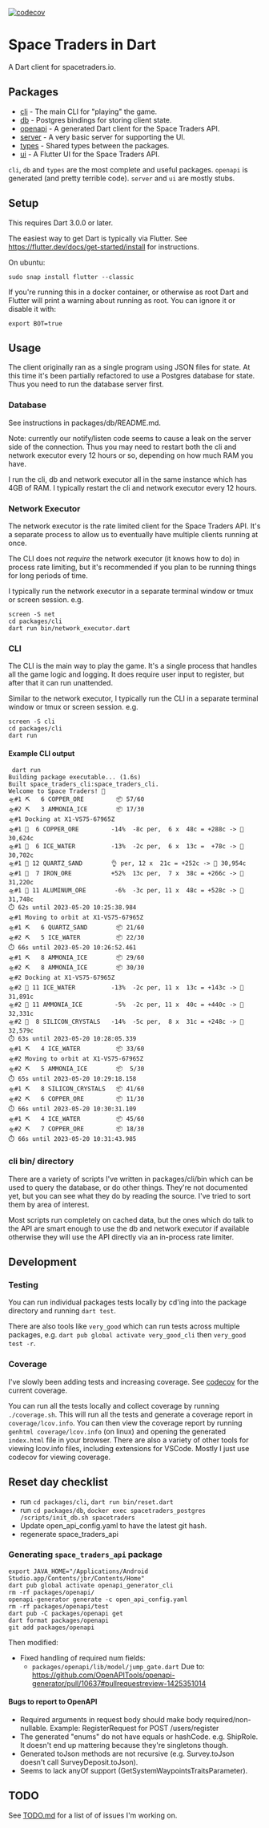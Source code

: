 [![codecov](https://codecov.io/gh/eseidel/space_traders/branch/main/graph/badge.svg?token=YU4WO0ULKW)](https://codecov.io/gh/eseidel/space_traders)

# Space Traders in Dart

A Dart client for spacetraders.io.

## Packages
* [cli](cli) - The main CLI for "playing" the game.
* [db](db) - Postgres bindings for storing client state.
* [openapi](openapi) - A generated Dart client for the Space Traders API.
* [server](server) - A very basic server for supporting the UI.
* [types](types) - Shared types between the packages.
* [ui](ui) - A Flutter UI for the Space Traders API.

`cli`, `db` and `types` are the most complete and useful packages.
`openapi` is generated (and pretty terrible code).
`server` and `ui` are mostly stubs.

## Setup

This requires Dart 3.0.0 or later.

The easiest way to get Dart is typically via Flutter.  See
https://flutter.dev/docs/get-started/install for instructions.

On ubuntu:
```
sudo snap install flutter --classic
```

If you're running this in a docker container, or otherwise as root Dart and
Flutter will print a warning about running as root.  You can ignore it or
disable it with:
```
export BOT=true
```

## Usage

The client originally ran as a single program using JSON files for state.
At this time it's been partially refactored to use a Postgres database for
state.  Thus you need to run the database server first.

### Database

See instructions in packages/db/README.md.

Note: currently our notify/listen code seems to cause a leak on the server
side of the connection.  Thus you may need to restart both the cli and
network executor every 12 hours or so, depending on how much RAM you have.

I run the cli, db and network executor all in the same instance which has
4GB of RAM.  I typically restart the cli and network executor every 12 hours.

### Network Executor

The network executor is the rate limited client for the Space Traders API.
It's a separate process to allow us to eventually have multiple clients
running at once.

The CLI does not *require* the network executor (it knows how to do)
in process rate limiting, but it's recommended if you plan to be running
things for long periods of time.

I typically run the network executor in a separate terminal window or tmux
or screen session.  e.g.

```
screen -S net
cd packages/cli
dart run bin/network_executor.dart
```

### CLI

The CLI is the main way to play the game.  It's a single process that
handles all the game logic and logging.  It does require user input
to register, but after that it can run unattended.

Similar to the network executor, I typically run the CLI in a separate
terminal window or tmux or screen session.  e.g.

```
screen -S cli
cd packages/cli
dart run
```

#### Example CLI output

```
 dart run
Building package executable... (1.6s)
Built space_traders_cli:space_traders_cli.
Welcome to Space Traders! 🚀
🛸#1 ⛏️   6 COPPER_ORE         📦 57/60
🛸#2 ⛏️   3 AMMONIA_ICE        📦 17/30
🛸#1 Docking at X1-VS75-67965Z
🛸#1 🤝  6 COPPER_ORE         -14%  -8c per,  6 x  48c = +288c -> 🏦 30,624c
🛸#1 🤝  6 ICE_WATER          -13%  -2c per,  6 x  13c =  +78c -> 🏦 30,702c
🛸#1 🤝 12 QUARTZ_SAND        👌 per, 12 x  21c = +252c -> 🏦 30,954c
🛸#1 🤝  7 IRON_ORE           +52%  13c per,  7 x  38c = +266c -> 🏦 31,220c
🛸#1 🤝 11 ALUMINUM_ORE        -6%  -3c per, 11 x  48c = +528c -> 🏦 31,748c
⏱️ 62s until 2023-05-20 10:25:38.984
🛸#1 Moving to orbit at X1-VS75-67965Z
🛸#1 ⛏️   6 QUARTZ_SAND        📦 21/60
🛸#2 ⛏️   5 ICE_WATER          📦 22/30
⏱️ 66s until 2023-05-20 10:26:52.461
🛸#1 ⛏️   8 AMMONIA_ICE        📦 29/60
🛸#2 ⛏️   8 AMMONIA_ICE        📦 30/30
🛸#2 Docking at X1-VS75-67965Z
🛸#2 🤝 11 ICE_WATER          -13%  -2c per, 11 x  13c = +143c -> 🏦 31,891c
🛸#2 🤝 11 AMMONIA_ICE         -5%  -2c per, 11 x  40c = +440c -> 🏦 32,331c
🛸#2 🤝  8 SILICON_CRYSTALS   -14%  -5c per,  8 x  31c = +248c -> 🏦 32,579c
⏱️ 63s until 2023-05-20 10:28:05.339
🛸#1 ⛏️   4 ICE_WATER          📦 33/60
🛸#2 Moving to orbit at X1-VS75-67965Z
🛸#2 ⛏️   5 AMMONIA_ICE        📦  5/30
⏱️ 65s until 2023-05-20 10:29:18.158
🛸#1 ⛏️   8 SILICON_CRYSTALS   📦 41/60
🛸#2 ⛏️   6 COPPER_ORE         📦 11/30
⏱️ 66s until 2023-05-20 10:30:31.109
🛸#1 ⛏️   4 ICE_WATER          📦 45/60
🛸#2 ⛏️   7 COPPER_ORE         📦 18/30
⏱️ 66s until 2023-05-20 10:31:43.985
```

### cli bin/ directory

There are a variety of scripts I've written in packages/cli/bin which can be
used to query the database, or do other things.  They're not documented
yet, but you can see what they do by reading the source.  I've tried to
sort them by area of interest.

Most scripts run completely on cached data, but the ones which do talk to
the API are smart enough to use the db and network executor if available
otherwise they will use the API directly via an in-process rate limiter.

## Development

### Testing

You can run individual packages tests locally by cd'ing into the package
directory and running `dart test`.

There are also tools like `very_good` which can run tests across multiple
packages, e.g. `dart pub global activate very_good_cli`
then `very_good test -r`.

### Coverage

I've slowly been adding tests and increasing coverage.  See
[codecov](https://codecov.io/gh/eseidel/space_traders) for the current
coverage.

You can run all the tests locally and collect coverage by running
`./coverage.sh`.  This will run all the tests and generate a coverage
report in `coverage/lcov.info`.  You can then view the coverage report
by running `genhtml coverage/lcov.info` (on linux) and opening the
generated `index.html` file in your browser.  There are also a variety
of other tools for viewing lcov.info files, including extensions for
VSCode.  Mostly I just use codecov for viewing coverage.

## Reset day checklist
* run `cd packages/cli`, `dart run bin/reset.dart`
* run `cd packages/db`, `docker exec spacetraders_postgres /scripts/init_db.sh spacetraders`
* Update open_api_config.yaml to have the latest git hash.
* regenerate space_traders_api

### Generating `space_traders_api` package
```
export JAVA_HOME="/Applications/Android Studio.app/Contents/jbr/Contents/Home"
dart pub global activate openapi_generator_cli
rm -rf packages/openapi/
openapi-generator generate -c open_api_config.yaml
rm -rf packages/openapi/test
dart pub -C packages/openapi get
dart format packages/openapi
git add packages/openapi
```
Then modified:
* Fixed handling of required num fields:
    * `packages/openapi/lib/model/jump_gate.dart`
  Due to: https://github.com/OpenAPITools/openapi-generator/pull/10637#pullrequestreview-1425351014

#### Bugs to report to OpenAPI
* Required arguments in request body should make body required/non-nullable.
  Example: RegisterRequest for POST /users/register
* The generated "enums" do not have equals or hashCode.  e.g. ShipRole.
  It doesn't end up mattering because they're singletons though.
* Generated toJson methods are not recursive (e.g. Survey.toJson doesn't call
  SurveyDeposit.toJson).
* Seems to lack anyOf support (GetSystemWaypointsTraitsParameter).

## TODO

See [TODO.md](TODO.md) for a list of of issues I'm working on.
